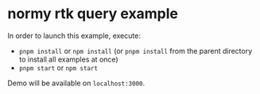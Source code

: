 # normy rtk query example

In order to launch this example, execute:

- `pnpm install` or `npm install` (or `pnpm install` from the parent directory to install all examples at once)
- `pnpm start` or `npm start`

Demo will be available on `localhost:3000`.

